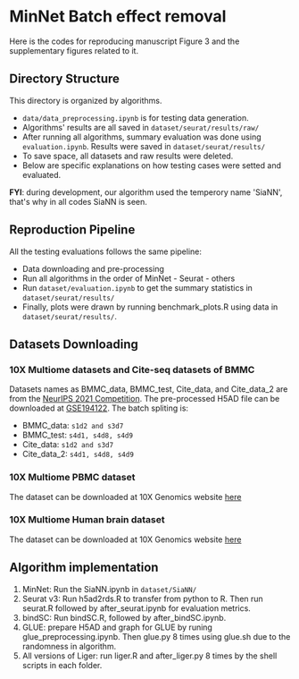 # MinNet Batch effect removal
Here is the codes for reproducing manuscript Figure 3 and the supplementary figures related to it.

## Directory Structure
This directory is organized by algorithms.
* `data/data_preprocessing.ipynb` is for testing data generation.
* Algorithms' results are all saved in `dataset/seurat/results/raw/`
* After running all algorithms, summary evaluation was done using `evaluation.ipynb`. Results were saved in `dataset/seurat/results/`
* To save space, all datasets and raw results were deleted.
* Below are specific explanations on how testing cases were setted and evaluated.

**FYI**: during development, our algorithm used the temperory name 'SiaNN', that's why in all codes SiaNN is seen.

## Reproduction Pipeline
All the testing evaluations follows the same pipeline:
* Data downloading and pre-processing
* Run all algorithms in the order of MinNet - Seurat - others
* Run `dataset/evaluation.ipynb` to get the summary statistics in `dataset/seurat/results/`
* Finally, plots were drawn by running benchmark_plots.R using data in `dataset/seurat/results/`.

## Datasets Downloading
### 10X Multiome datasets and Cite-seq datasets of BMMC
Datasets names as BMMC_data, BMMC_test, Cite_data, and Cite_data_2 are from the [NeurIPS 2021 Competition](https://openproblems.bio/neurips_2021/).
The pre-processed H5AD file can be downloaded at [GSE194122](https://www.ncbi.nlm.nih.gov/geo/query/acc.cgi?acc=GSE194122).
The batch spliting is:
* BMMC_data: `s1d2 and s3d7`
* BMMC_test: `s4d1, s4d8, s4d9`
* Cite_data: `s1d2 and s3d7`
* Cite_data_2: `s4d1, s4d8, s4d9`


### 10X Multiome PBMC dataset
The dataset can be downloaded at 10X Genomics website [here](https://support.10xgenomics.com/single-cell-multiome-atac-gex/datasets/1.0.0/pbmc_granulocyte_sorted_10k)

### 10X Multiome Human brain dataset
The dataset can be downloaded at 10X Genomics website [here](https://www.10xgenomics.com/resources/datasets/frozen-human-healthy-brain-tissue-3-k-1-standard-2-0-0)


## Algorithm implementation
1. MinNet: Run the SiaNN.ipynb in `dataset/SiaNN/`
2. Seurat v3: Run h5ad2rds.R to transfer from python to R. Then run seurat.R followed by after_seurat.ipynb for evaluation metrics.
3. bindSC: Run bindSC.R, followed by after_bindSC.ipynb.
4. GLUE: prepare H5AD and graph for GLUE by runing glue_preprocessing.ipynb. Then glue.py 8 times using glue.sh due to the randomness in algorithm.
5. All versions of Liger: run liger.R and after_liger.py 8 times by the shell scripts in each folder.




